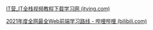 [IT营_IT全栈视频教程下载学习网 (itying.com)](https://www.itying.com/)

[2021年度全网最全Web前端学习路线 - 哔哩哔哩 (bilibili.com)](https://www.bilibili.com/read/cv5650633?spm_id_from=333.788.b_636f6d6d656e74.8)
